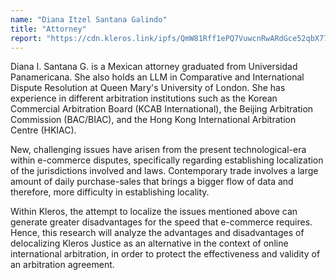 ```yaml
---
name: "Diana Itzel Santana Galindo"
title: "Attorney"
report: "https://cdn.kleros.link/ipfs/QmW81Rff1ePQ7VuwcnRwARdGce52qbX77kur55Xju3jnSx"
---
```


Diana I. Santana G. is a Mexican attorney graduated from Universidad Panamericana. She also holds an LLM in Comparative and International Dispute Resolution at Queen Mary's University of London. She has experience in different arbitration institutions such as the Korean Commercial Arbitration Board (KCAB International), the Beijing Arbitration Commission (BAC/BIAC), and the Hong Kong International Arbitration Centre (HKIAC).

New, challenging issues have arisen from the present technological-era within e-commerce disputes, specifically regarding establishing localization of the jurisdictions involved and laws. Contemporary trade involves a large amount of daily purchase-sales that brings a bigger flow of data and therefore, more difficulty in establishing locality.

Within Kleros, the attempt to localize the issues mentioned above can generate greater disadvantages for the speed that e-commerce requires. Hence, this research will analyze the advantages and disadvantages of delocalizing Kleros Justice as an alternative in the context of online international arbitration, in order to protect the effectiveness and validity of an arbitration agreement.
